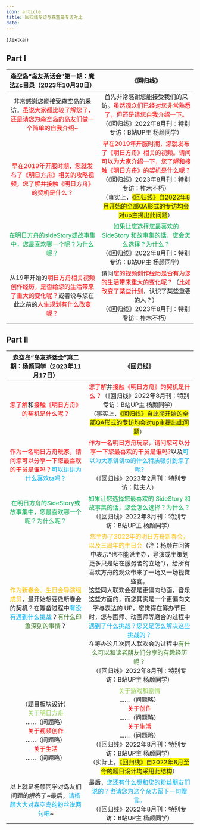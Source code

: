 ```yaml
---
icon: article
title: 回归线专访与森空岛专访对比
date: 
---
```


{.textkai}

<!-- more -->

<refresh />

<style>
.l_c1 {
    color: #ff0000; /* 红色 */
}

.l_c2 {
    color: #00b050; /* 绿色1 */
}

.l_c3 {
    color: #00b0f0; /* 蓝色 */
}

.l_c4 {
    color: #ffc000; /* 黄色 */
}

.l_c5 {
    color: #3a7c22; /* 绿色2 */
}

.l_c6 {
    color: #92d050; /* 绿色3 */
}

.l_c7 {
    background-color: #ffff00; /* 背景黄色 */
}
</style>

## Part I

| 森空岛“岛友茶话会”第一期：魔法Zc目录（2023年10月30日） | 《回归线》 |
| :---: | :---: |
| 非常感谢您能接受森空岛的采访。<span class="l_c1">虽说大家都比较了解您了，还是请您为森空岛的岛友们做一个简单的自我介绍~</span> | 首先非常感谢您能接受我们的采访。<span class="l_c1">虽然观众们已经对您非常熟悉了，但还是请您自我介绍一下。</span><br>（《回归线》2022年8月刊：特别专访：B站UP主 杨颜同学） |
| <span class="l_c1">早在2019年开服时期，您就发布了《明日方舟》相关的攻略视频，您了解并接触《明日方舟》的契机是什么？</span> | <span class="l_c1">早在2019年开服时期，您就发布了《明日方舟》相关的视频。请问可以为大家介绍一下，您了解和接触《明日方舟》的契机是什么呢？</span><br>（《回归线》2023年8月刊：特别专访：柞木不朽）<br>（事实上，<span class="l_c7">《回归线》自2022年8月开始的全部QA形式的专访均会对up主提出此问题</span>） |
| <span class="l_c2">在明日方舟的sideStory或故事集中，您最喜欢哪一个呢？为什么呢？</span> | <span class="l_c2">如果让您选择您最喜欢的 SideStory 和故事集的话，您会怎么选择？为什么？</span><br>（《回归线》2022年8月刊：特别专访：B站UP主 杨颜同学） |
| 从19年开始的<span class="l_c1">明日方舟相关视频创作经历，是否给您的生活带来了重大的变化呢？</span>或者说与您在此之前的<span class="l_c1">人生规划有什么改变呢？</span> | 请问<span class="l_c1">您的视频创作经历是否有为您的生活带来重大的变化呢？</span>（<span class="l_c1">比如改变了某些计划</span>，认识了某些重要的人？）<br>（《回归线》2023年8月刊：特别专访：柞木不朽） |

## Part II

| 森空岛“岛友茶话会”第二期：杨颜同学（2023年11月17日） | 《回归线》 |
| :---: | :---: |
| <span class="l_c1">您了解</span>和<span class="l_c1">接触《明日方舟》的契机是什么呢？</span> | <span class="l_c1">您了解</span>并<span class="l_c1">接触《明日方舟》的契机是什么？</span>（《回归线》2022年8月刊：特别专访：B站UP主 杨颜同学）<br>（事实上，<span class="l_c7">《回归线》自此期开始的全部QA形式的专访均会对up主提出此问题</span>）|
| <span class="l_c1">作为⼀名明日方舟玩家，请问您可以分享一下您最喜欢的干员是谁吗？</span><span class="l_c3">可以讲讲为什么喜欢ta吗？</span> | <span class="l_c1">作为一名明日方舟玩家，请问您可以分享一下您最喜欢的干员是谁吗?</span>以及<span class="l_c3">可以为大家讲讲ta的什么特质吸引到您了呢?</span><br>（《回归线》2023年2月刊：特别专访：陆夫人） |
| <span class="l_c2">在明日方舟的SideStory或故事集中，您最喜欢哪⼀个呢？为什么呢？</span> | <span class="l_c2">如果让您选择您最喜欢的 SideStory 和故事集的话，您会怎么选择？为什么？</span><br>（《回归线》2022年8月刊：特别专访：B站UP主 杨颜同学） |
| <span class="l_c4">作为新春会、生日会导演组成员</span>，最开始想要做新春会的契机？在筹备过程中<span class="l_c3">有没有遇到什么挑战</span>？<span class="l_c5">有什么印象深刻的事情</span>？ | <span class="l_c4">您主办了2022年的明日方舟新春会，以及三周年的生日会</span>（注：杨颜在回答中表示“也不能说主办，导演或主策划更多只是站在服务者的立场”），给所有喜欢方舟的观众带来了一场又一场视觉盛宴。<br>这些同人联欢会都是更偏向动画，音乐这些方面的，而您其实是一个更偏向文字与表达的 UP，您觉得在筹办节目时，您与画师、动画师等磨合的过程中<span class="l_c3">遇到了什么挑战？您又是怎么解决这些挑战的？</span><br>在筹办这几次同人联欢会的过程中<span class="l_c5">有什么可以和读者朋友们分享的有趣经历呢？</span><br>（《回归线》2022年8月刊：特别专访：B站UP主 杨颜同学）|
| （题目板块设计）<br><span class="l_c6">关于明日方舟</span><br>……（问题略）<br><span class="l_c1">关于视频创作</span><br>……（问题略）<br><span class="l_c1">关于生活</span><br>……（问题略） |  <span class="l_c6">关于游戏和剧情</span><br>……（问题略）<br><span class="l_c1">关于创作</span><br>……（问题略）<br><span class="l_c1">关于生活</span><br>……（问题略）<br>（《回归线》2022年8月刊：特别专访：B站UP主 杨颜同学）<br>（实际上，<span class="l_c7">《回归线》自2022年8月至今的题目设计均采用此结构</span>） |
| 以上就是杨颜同学对岛友们问题的解答了\~最后，<span class="l_c3">请杨颜大大对森空岛的粉丝说两句吧</span>\~ | 最后，<span class="l_c3">您还有什么想和您的粉丝朋友们说的？也请您为这个杂志留下一句赠言。</span><br>（《回归线》2022年8月刊：特别专访：B站UP主 杨颜同学） |
